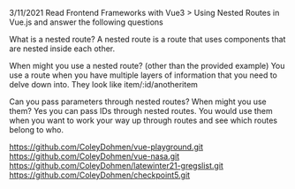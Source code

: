 3/11/2021
Read Frontend Frameworks with Vue3 > Using Nested Routes in Vue.js and answer the following questions

What is a nested route?
A nested route is a route that uses components that are nested inside each other.

When might you use a nested route? (other than the provided example) 
You use a route when you have multiple layers of information that you need to delve down into. They look like item/:id/anotheritem

Can you pass parameters through nested routes? When might you use them? 
Yes you can pass IDs through nested routes. You would use them when you want to work your way up through routes and see which routes belong to who.



https://github.com/ColeyDohmen/vue-playground.git
https://github.com/ColeyDohmen/vue-nasa.git
https://github.com/ColeyDohmen/latewinter21-gregslist.git
https://github.com/ColeyDohmen/checkpoint5.git
